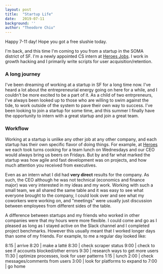 ```yaml
---
layout: post
title:  "Startup Life"
date:   2019-07-11 
background: ''
author: "Theodore Chiu"
---
```


Happy 7-11 day! Hope you got a free slushie today.

I'm back, and this time I'm coming to you from a startup in the SOMA district of SF. I'm a newly appointed
CS intern at <a href="http://heroes.jobs" target="_blank">Heroes Jobs</a>. I work in growth hacking and I primarily
write scripts for user acquisition/retention. 

### A long journey

I've been dreaming of working at a startup in SF for a long time now. I've heard a lot about the entrepreneurial energy
going on here for a while, and I couldn't be more excited to be a part of it. As a child of two entrpreneurs, I've always
been looked up to those who are willing to swim against the tide, to work outside of the system to pave their own way to success.
I've been looking to join a startup for some time, and this summer I finally have the opportunity to intern with a great startup
and join a great team.

### Workflow

Working at a startup is unlike any other job at any other company, and each startup has their own specific flavor of doing things.
For example, at [Heroes](#) we each took turns cooking for a team lunch on Wednesdays and our CEO would always bring us beers
on Fridays. But by and far what marked the startup was how agile and fast development was on projects, and how much attention you
received from executives. 

Even as an intern what I did had **very direct** results for the company. As such, the CEO although he was not technical (economics and finance major)
was very interested in my ideas and my work. Working with such a small team, we all shared the same table and it was easy to see what everyone 
brought to the company, I could look over and see what my coworkers were working on, and "meetings" were usually just discussion between
employees from different sides of the table. 

A difference between startups and my friends who worked in other companies were that my hours were more flexible. I could come and go
as I pleased as long as I stayed active on the Slack channel and I completed project benchmarks. However this usually meant that I worked
longer days than some of my friends. For example, to me a regular day looked like:

8:15 | arrive 
8:20 | make a latté
8:30 | check scraper status
9:00 | check to see if accounts blocked/other errors
9:30 | research ways to get more users
11:30 | optimize processes, look for user patterns
1:15 | lunch
2:00 | check messages/comments from users
3:00 | look for platforms to expand to
7:00 | go home

